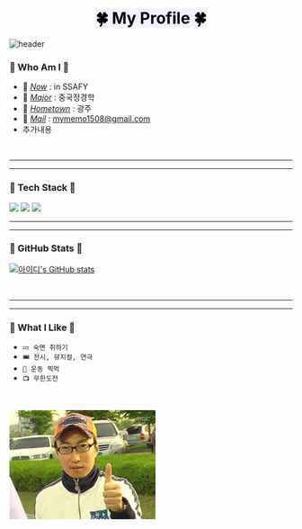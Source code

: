   
  <div align=center>

# <span style='color:#000000; background-color: #f5f0ff'>🍀 My Profile 🍀</span>
</div>

![header](https://capsule-render.vercel.app/api?type=waving&height=300&text=Naaaaame%20&desc=Ga%20Yeon%20Song&color=gradient)


### 🤔 Who Am I 🤔

- 🍉 <u>*Now*</u> : in SSAFY
- 🍏 <u>*Major*</u> : 중국정경학
- 🥦 <u>*Hometown*</u> : 광주 
- 📧 <u>*Mail*</u> : mymemo1508@gmail.com
- 추가내용

<br>

<hr/>
<hr/>

### 🔮 Tech Stack 🔮
<img src="https://img.shields.io/badge/Python-3766AB?style=flat-square&logo=Python&logoColor=white"/>
<img src="https://img.shields.io/badge/JavaScript-F7DF1E?style=flat-square&logo=JavaScript&logoColor=white"/>
<img src="https://img.shields.io/badge/CSS-F43059?style=flat-square&logo=CSS Wizardry&logoColor=white"/>

<br>

<hr/>
<hr/>


### 🧩 GitHub Stats 🧩
[![아이디's GitHub stats](https://github-readme-stats.vercel.app/api?username=mymemo1508)](https://github.com/anuraghazra/github-readme-stats)

<br>

<hr/>
<hr/>


### 👻 What I Like 👻
- `💤 숙면 취하기`
- `🎟 전시, 뮤지컬, 연극`
- `🎱 운동 찍먹`
- `📺 무한도전` 
<br> 

  ![이미지](images.jfif)
